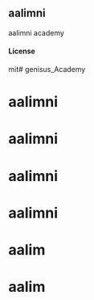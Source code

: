 ## aalimni

aalimni academy

#### License

mit# genisus_Academy
# aalimni
# aalimni
# aalimni
# aalimni
# aalim
# aalim
